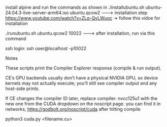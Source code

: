 install alpine and run the commands as shown in 
./installubuntu.sh ubuntu-24.04.3-live-server-arm64.iso ubuntu.qcow2 ---> installation step
https://www.youtube.com/watch?v=ZLq-QvLWuoc -> follow this vidoe for installation


./runubuntu.sh ubuntu.qcow2 10022  ---> after installation, run via this command


ssh login:
ssh user@localhost -p10022



Notes

These scripts print the Compiler Explorer response (compile & run output).

CE’s GPU backends usually don’t have a physical NVIDIA GPU, so device kernels may not actually execute; you’ll still see compiler output and any host-side prints.

If CE changes the compiler ID later, replace compiler: nvcc125u1 with the new one from the CUDA dropdown on the noscript page.
you can find it in networks, https://godbolt.org/noscript/cuda after hitting compile

python3 cuda.py <filename.cu>
